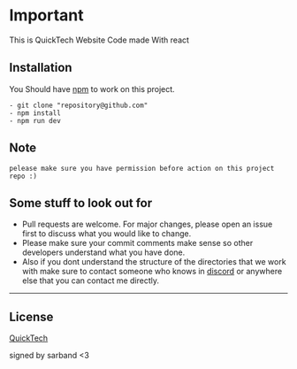 # Important

This is QuickTech Website Code made With react

## Installation

You Should have [npm](https://pip.pypa.io/en/stable/) to work on this project.

```
- git clone "repository@github.com"
- npm install
- npm run dev
```

## Note

```
pelease make sure you have permission before action on this project repo :)
```

## Some stuff to look out for

- Pull requests are welcome. For major changes, please open an issue first
  to discuss what you would like to change.
- Please make sure your commit comments make sense so other developers understand what you have done.
- Also if you dont understand the structure of the directories that we work with make sure to contact someone who knows in [discord]("https://discord.com") or anywhere else that you can contact me directly.

---

## License

[QuickTech]()

signed by sarband <3
